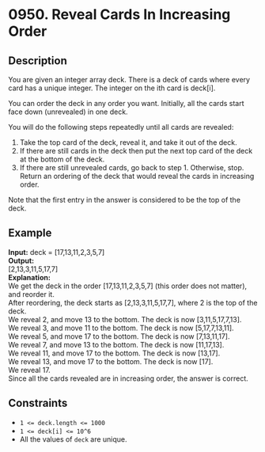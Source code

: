 # 0950. Reveal Cards In Increasing Order

## Description

You are given an integer array deck. There is a deck of cards where every card has a unique integer. The integer on the ith card is deck[i].

You can order the deck in any order you want. Initially, all the cards start face down (unrevealed) in one deck.

You will do the following steps repeatedly until all cards are revealed:

1. Take the top card of the deck, reveal it, and take it out of the deck.
2. If there are still cards in the deck then put the next top card of the deck at the bottom of the deck.
3. If there are still unrevealed cards, go back to step 1. Otherwise, stop.
   Return an ordering of the deck that would reveal the cards in increasing order.

Note that the first entry in the answer is considered to be the top of the deck.

## Example

**Input:**
deck = [17,13,11,2,3,5,7]
<br>
**Output:**
<br>
[2,13,3,11,5,17,7]
<br>
**Explanation:**
<br>
We get the deck in the order [17,13,11,2,3,5,7] (this order does not matter), and reorder it.  
After reordering, the deck starts as [2,13,3,11,5,17,7], where 2 is the top of the deck.  
We reveal 2, and move 13 to the bottom. The deck is now [3,11,5,17,7,13].  
We reveal 3, and move 11 to the bottom. The deck is now [5,17,7,13,11].  
We reveal 5, and move 17 to the bottom. The deck is now [7,13,11,17].  
We reveal 7, and move 13 to the bottom. The deck is now [11,17,13].  
We reveal 11, and move 17 to the bottom. The deck is now [13,17].  
We reveal 13, and move 17 to the bottom. The deck is now [17].  
We reveal 17.  
Since all the cards revealed are in increasing order, the answer is correct.

## Constraints

- `1 <= deck.length <= 1000`
- `1 <= deck[i] <= 10^6`
- All the values of `deck` are unique.
